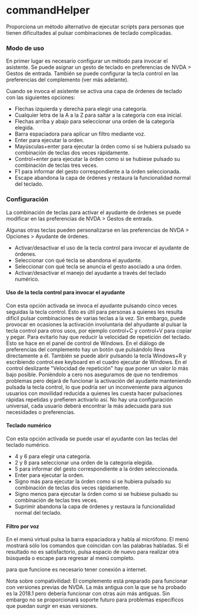# commandHelper

Proporciona un método alternativo de ejecutar scripts para personas que tienen dificultades al pulsar combinaciones de teclado complicadas.

### Modo de uso 

En primer lugar es necesario configurar un método para invocar el asistente. Se puede asignar un gesto de teclado en preferencias de NVDA > Gestos de entrada. También se puede configurar la tecla control en las preferencias del complemento (ver más adelante).

Cuando se invoca el asistente se activa una capa de órdenes de teclado con las siguientes opciones: 

* Flechas izquierda y derecha para elegir una categoría. 
* Cualquier letra de la A a la Z para saltar a la categoría con esa inicial. 
* Flechas arriba y abajo para seleccionar una orden de la categoría elegida. 
* Barra espaciadora para aplicar un filtro mediante voz. 
* Enter para ejecutar la orden. 
* Mayúsculas+enter para ejecutar la órden como si se hubiera pulsado su combinación de teclas dos veces rápidamente. 
* Control+enter para ejecutar la órden como si se hubiese pulsado su combinación de teclas tres veces. 
* F1 para informar del gesto correspondiente a la órden seleccionada. 
*  Escape abandona la capa de órdenes y restaura la funcionalidad normal del teclado.  

### Configuración 

La combinación de teclas para activar el ayudante de órdenes se puede modificar en las preferencias de NVDA > Gestos de entrada. 

Algunas otras teclas pueden personalizarse en las preferencias de NVDA > Opciones > Ayudante de órdenes. 

* Activar/desactivar el uso de la tecla control para invocar el ayudante de órdenes. 
* Seleccionar con qué tecla se abandona el ayudante. 
* Seleccionar con qué tecla se anuncia el gesto asociado a una órden. 
* Activar/desactivar el manejo del ayudante a través del teclado numérico. 

#### Uso de la tecla control para invocar el ayudante 

Con esta opción activada se  invoca el ayudante pulsando cinco veces seguidas la tecla control. Esto es útil para personas a quienes  les resulta difícil pulsar combinaciones de varias teclas a la vez. Sin embargo, puede provocar en ocasiones la activación  involuntaria del ahyudante al pulsar la tecla control para otros usos, por ejemplo control+C y control+V para copiar y pegar. Para evitarlo hay que reducir la velocidad de repetición del teclado. Esto se hace en el panel de control de Windows. En el diálogo de preferencias del complemento hay un botón que pulsándolo lleva directamente a él. También se puede  abrir pulsando la tecla Windows+R y escribiendo control.exe keyboard en el cuadro ejecutar de Windows. En el control deslizante "Velocidad de repetición" hay que poner un valor lo más bajo posible. Poniéndolo a cero nos aseguramos de que no tendremos problemas pero dejará de  funcionar la activación del ayudante manteniendo pulsada la tecla control, lo que podría ser un inconveniente para algunos usuarios con movilidad reducida a quienes les cuesta hacer pulsaciones rápidas repetidas y prefieren activarlo así. No hay una configuración universal, cada usuario deberá encontrar la más adecuada para sus necesidades o preferencias. 

#### Teclado numérico 

Con esta opción activada se puede usar el ayudante con las teclas del teclado numérico. 

* 4 y 6 para elegir una categoría. 
* 2 y 8 para seleccionar una orden de la categoría elegida. 
* 5 para informar del gesto correspondiente a la órden seleccionada. 
* Enter para ejecutar la orden. 
* Signo más para ejecutar la órden como si se hubiera pulsado su combinación de teclas dos veces rápidamente. 
* Signo menos para ejecutar la órden como si se hubiese pulsado su combinación de teclas tres veces. 
*  Suprimir abandona la capa de órdenes y restaura la funcionalidad normal del teclado.  

#### Filtro por voz 
 
En el menú virtual pulsa la barra espaciadora y habla al micrófono. El menú  mostrará sólo los comandos que coincidan con las palabras habladas. Si el resultado no es satisfactorio, pulsa espacio de nuevo para realizar otra búsqueda o escape para regresar al menú completo.
 
para que funcione es necesario tener conexión a internet. 

Nota sobre compativilidad: El complemento está preparado para funcionar con versiones previas de NVDA. La más antigua con la que se ha probado es la 2018.1 pero debería funcionar con otras aún más antiguas. Sin embargo no se proporcionará soporte futuro para problemas específicos que puedan surgir en esas versiones. 

